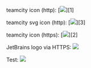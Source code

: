 teamcity icon (http): [![](http://teamcity.jetbrains.com/app/rest/builds/buildType:(id:Sandbox_YaegorTest)/statusIcon)][1]

teamcity svg icon (http): [![](http://teamcity.jetbrains.com/app/rest/builds/buildType:(id:Sandbox_YaegorTest)/statusIcon.svg)][3]

teamcity icon (https): [![](https://teamcity.jetbrains.com/app/rest/builds/buildType:(id:Sandbox_YaegorTest)/statusIcon)][2]

JetBrains logo via HTTPS: ![](https://www.jetbrains.com/_assets/shared/favicons/apple-touch-icon-180x180.png)

  [1]: http://teamcity.jetbrains.com/app/rest/builds/buildType:(id:Sandbox_YaegorTest)/statusIcon
  [2]: https://teamcity.jetbrains.com/app/rest/builds/buildType:(id:Sandbox_YaegorTest)/statusIcon
  [3]: http://teamcity.jetbrains.com/app/rest/builds/buildType:(id:Sandbox_YaegorTest)/statusIcon.svg
  
  

Test: ![](http://teamcity.jetbrains.com/app/rest/builds/buildType:(id:Sandbox_YaegorTest),start:0/statusIcon)
